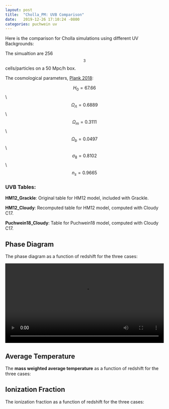 ```yaml
---
layout: post
title:  "Cholla_PM: UVB Comparison"
date:   2019-12-26 17:10:24 -0800
categories: puchwein uv
---
```


Here is the comparison for Cholla simulations using different UV Backgrounds:

The simualtion are 256$$^3$$ cells/particles on a 50 Mpc/h box.

The cosmological parameters, [Plank 2018](https://arxiv.org/pdf/1807.06209.pdf):

$$H_0 = 67.66$$ \\
$$\Omega_\Lambda = 0.6889$$ \\
$$\Omega_m = 0.3111$$ \\
$$\Omega_b = 0.0497$$ \\
$$\sigma_8 = 0.8102$$ \\
$$n_s = 0.9665$$

### UVB Tables:

**HM12_Grackle**: Original table for HM12 model, included with Grackle.

**HM12_Cloudy**: Recomputed table for HM12 model, computed with Cloudy C17.

**Puchwein18_Cloudy**: Table for Puchwein18 model, computed with Cloudy C17.

## Phase Diagram

The phase diagram as a function of redshift for the three cases:

<div style="text-align: center">
<video src="{{ site.url }}assets/videos/phase_diagram_uvb_comparison.mp4" width="100%"  height="auto" controls preload> </video>
</div>

## Average Temperature

The **mass weighted average temperature** as a function of redshift for the three cases:

## Ionization Fraction

The ionization fraction as a function of redshift for the three cases:


